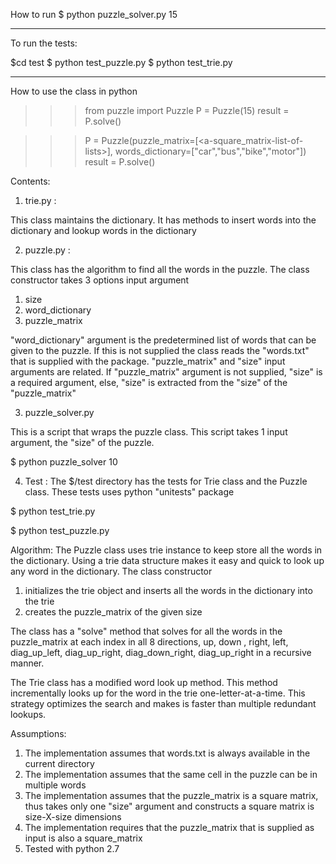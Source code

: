 
How to run
$ python puzzle_solver.py 15

------
To run the tests:

$cd test
$ python test_puzzle.py
$ python test_trie.py

------
How to use the class in python 

>>> from puzzle import Puzzle
>>> P = Puzzle(15)
>>> result = P.solve()

>>> P = Puzzle(puzzle_matrix=[<a-square_matrix-list-of-lists>], words_dictionary=["car","bus","bike","motor"])
>>> result = P.solve()


Contents:

1. trie.py : 

This class maintains the dictionary. It has methods to insert words into the dictionary and lookup words in the dictionary

2. puzzle.py :

This class has the algorithm to find all the words in the puzzle. The class constructor takes 3 options input argument
1. size
2. word_dictionary
3. puzzle_matrix

"word_dictionary" argument is the predetermined list of words that can be given to the puzzle. If this is not supplied the class reads the "words.txt" that is supplied with the package. 
"puzzle_matrix" and "size" input arguments are related. If "puzzle_matrix" argument is not supplied, "size" is a required argument, else, "size" is extracted from the "size" of the "puzzle_matrix"

3. puzzle_solver.py

This is a script that wraps the puzzle class. This script takes 1 input argument, the "size" of the puzzle. 

$ python puzzle_solver 10 


4. Test :
The $/test directory has the tests for Trie class and the Puzzle class. These tests uses python "unitests" package 

$ python test_trie.py

$ python test_puzzle.py


Algorithm:
The Puzzle class uses trie instance to keep store all the words in the dictionary. Using a trie data structure makes it easy and quick to look up any word in the dictionary. The class constructor 
1. initializes the trie object and inserts all the words in the dictionary into the trie
2. creates the puzzle_matrix of the given size

The class has a "solve" method that solves for all the words in the puzzle_matrix at each index in all 8 directions, up, down , right, left, diag_up_left, diag_up_right, diag_down_right, diag_up_right in a recursive manner. 

The Trie class has a modified word look up method. This method incrementally looks up for the word in the trie one-letter-at-a-time. This strategy optimizes the search and makes is faster than multiple redundant lookups. 


Assumptions:
1. The implementation assumes that words.txt is always available in the current directory
2. The implementation assumes that the same cell in the puzzle can be in multiple words 
3. The implementation assumes that the puzzle_matrix is a square matrix, thus takes only one "size"  argument and constructs a square matrix is size-X-size dimensions
4. The implementation requires that the puzzle_matrix that is supplied as input is also a square_matrix
5. Tested with python 2.7

